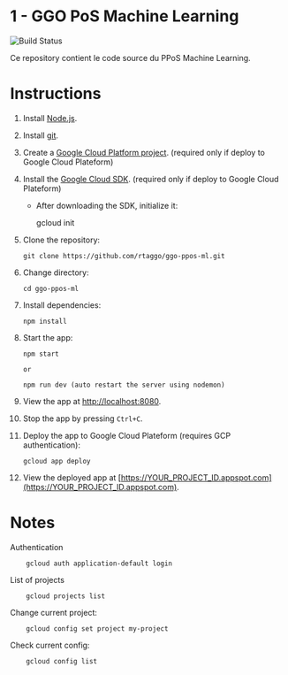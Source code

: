 # 1 - GGO PoS Machine Learning

![Build Status][ci-badge]

Ce repository contient le code source du PPoS Machine Learning. 

[ci-badge]: https://storage.googleapis.com/nodejs-getting-started-tests-badges/1-tests.svg

# Instructions

1.  Install [Node.js](https://nodejs.org/en/).
1.  Install [git](https://git-scm.com/).
1.  Create a [Google Cloud Platform project](https://console.cloud.google.com). (required only if deploy to Google Cloud Plateform)
1.  Install the [Google Cloud SDK](https://cloud.google.com/sdk/). (required only if deploy to Google Cloud Plateform)

    * After downloading the SDK, initialize it:

        gcloud init

1.  Clone the repository:

        git clone https://github.com/rtaggo/ggo-ppos-ml.git

1.  Change directory:

        cd ggo-ppos-ml

1.  Install dependencies:

        npm install

1.  Start the app:

        npm start

        or 

        npm run dev (auto restart the server using nodemon)


1.  View the app at [http://localhost:8080](http://localhost:8080).

1.  Stop the app by pressing `Ctrl+C`.

1.  Deploy the app to Google Cloud Plateform (requires GCP authentication):

        gcloud app deploy

1.  View the deployed app at [https://YOUR_PROJECT_ID.appspot.com](https://YOUR_PROJECT_ID.appspot.com).



# Notes

Authentication

        gcloud auth application-default login

List of projects

        gcloud projects list

Change current project:

        gcloud config set project my-project

Check current config:

        gcloud config list


